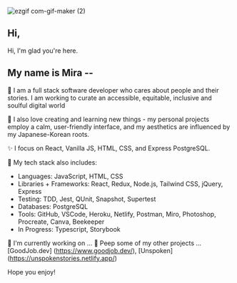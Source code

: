 <!-- ![Mira-Kine-Banner](./github.JPG) -->
![ezgif com-gif-maker (2)](https://user-images.githubusercontent.com/90009901/160056144-141fab88-0b55-44c5-8213-85f4a852761d.gif)



## Hi,

Hi, I'm glad you're here.

## My name is Mira -- 

 🌱  I am a full stack software developer who cares about people and their stories. I am working to curate an accessible, equitable, inclusive and soulful digital world 

 🌸 I also love creating and learning new things - my personal projects employ a calm, user-friendly interface, and my aesthetics are influenced by my Japanese-Korean roots. 

 ✨ I focus on React, Vanilla JS, HTML, CSS, and Express PostgreSQL.

 📝 My tech stack also includes:
  - Languages: JavaScript, HTML, CSS
  - Libraries + Frameworks: React, Redux, Node.js, Tailwind CSS, jQuery, Express
  - Testing: TDD, Jest, QUnit, Snapshot, Supertest
  - Databases: PostgreSQL
  - Tools: GitHub, VSCode, Heroku, Netlify, Postman, Miro, Photoshop, Procreate, Canva, Beekeeper
  - In Progress: Typescript, Storybook
 
 💪 I'm currently working on ...
 👀 Peep some of my other projects ... [GoodJob.dev] (https://www.goodjob.dev/), [Unspoken] (https://unspokenstories.netlify.app/)

 
Hope you enjoy!

